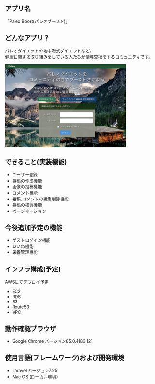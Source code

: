 ## アプリ名
「Paleo Boost(パレオブースト)」

## どんなアプリ？
<p>
パレオダイエットや地中海式ダイエットなど、<br>
健康に関する取り組みをしている人たちが情報交換をするコミュニティです。<br>
</p>
<img src="public/images/top-page-screen.png" alt="トップページのイメージ" style="width: 400px"></a>

## できること(実装機能)
- ユーザー登録
- 投稿の作成機能
- 画像の投稿機能
- コメント機能
- 投稿,コメントの編集削除機能
- 投稿の検索機能
- ページネーション

## 今後追加予定の機能
- ゲストログイン機能
- いいね機能
- 栄養管理機能

## インフラ構成(予定)
AWSにてデプロイ予定
- EC2
- RDS
- S3
- Route53
- VPC

## 動作確認ブラウザ
- Google Chrome バージョン85.0.4183.121

## 使用言語(フレームワーク)および開発環境
- Laravel バージョン7.25
- Mac OS (ローカル環境)
